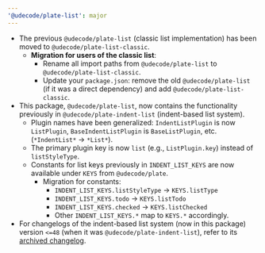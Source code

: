 ```yaml
---
'@udecode/plate-list': major
---
```


- The previous `@udecode/plate-list` (classic list implementation) has been moved to `@udecode/plate-list-classic`.
  - **Migration for users of the classic list**:
    - Rename all import paths from `@udecode/plate-list` to `@udecode/plate-list-classic`.
    - Update your `package.json`: remove the old `@udecode/plate-list` (if it was a direct dependency) and add `@udecode/plate-list-classic`.
- This package, `@udecode/plate-list`, now contains the functionality previously in `@udecode/plate-indent-list` (indent-based list system).
  - Plugin names have been generalized: `IndentListPlugin` is now `ListPlugin`, `BaseIndentListPlugin` is `BaseListPlugin`, etc. (`*IndentList*` -> `*List*`).
  - The primary plugin key is now `list` (e.g., `ListPlugin.key`) instead of `listStyleType`.
  - Constants for list keys previously in `INDENT_LIST_KEYS` are now available under `KEYS` from `@udecode/plate`.
    - Migration for constants:
      - `INDENT_LIST_KEYS.listStyleType` -> `KEYS.listType`
      - `INDENT_LIST_KEYS.todo` -> `KEYS.listTodo`
      - `INDENT_LIST_KEYS.checked` -> `KEYS.listChecked`
      - Other `INDENT_LIST_KEYS.*` map to `KEYS.*` accordingly.
- For changelogs of the indent-based list system (now in this package) version `<=48` (when it was `@udecode/plate-indent-list`), refer to its [archived changelog](https://github.com/udecode/plate/blob/7afd88089f4a76c896f3edf928b03c7e9f2ab903/packages/indent-list/CHANGELOG.md).
